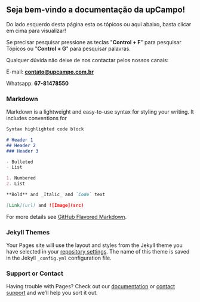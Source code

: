 ## Seja bem-vindo a documentação da upCampo! 

Do lado esquerdo desta página esta os tópicos ou aqui abaixo, basta clicar em cima para visualizar!

Se precisar pesquisar pressione as teclas "**Control + F**" para pesquisar Tópicos ou "**Control + G**" para pesquisar palavras.


Qualquer dúvida não deixe de nos contactar pelos nossos canais:

E-mail: **contato@upcampo.com.br**

Whatsapp: **67-81478550**

### Markdown

Markdown is a lightweight and easy-to-use syntax for styling your writing. It includes conventions for

```markdown
Syntax highlighted code block

# Header 1
## Header 2
### Header 3

- Bulleted
- List

1. Numbered
2. List

**Bold** and _Italic_ and `Code` text

[Link](url) and ![Image](src)
```

For more details see [GitHub Flavored Markdown](https://guides.github.com/features/mastering-markdown/).

### Jekyll Themes

Your Pages site will use the layout and styles from the Jekyll theme you have selected in your [repository settings](https://github.com/jonasrotilli/upCampo/settings). The name of this theme is saved in the Jekyll `_config.yml` configuration file.

### Support or Contact

Having trouble with Pages? Check out our [documentation](https://help.github.com/categories/github-pages-basics/) or [contact support](https://github.com/contact) and we’ll help you sort it out.
